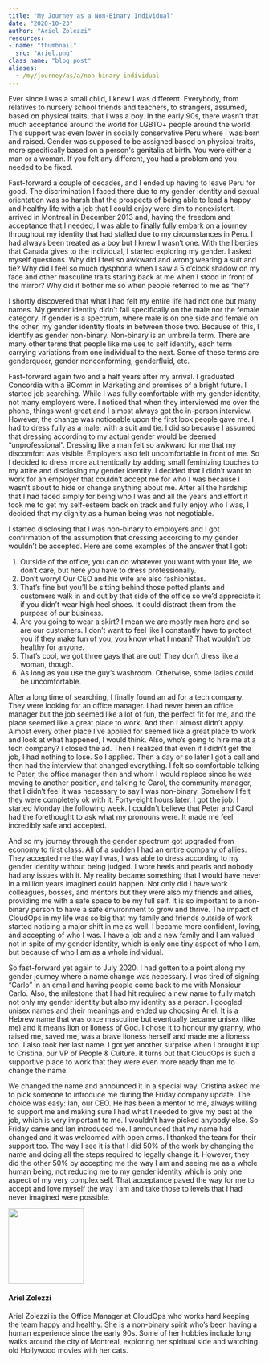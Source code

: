```yaml
---
title: "My Journey as a Non-Binary Individual"
date: "2020-10-23"
author: "Ariel Zolezzi"
resources:
- name: "thumbnail"
  src: "Ariel.png"
class_name: "blog post"
aliases:
  - /my/journey/as/a/non-binary-individual
---
```


<p>Ever since I was a small child, I knew I was different. Everybody, from relatives to nursery school friends and teachers, to strangers, assumed, based on physical traits, that I was a boy. In the early 90s, there wasn’t that much acceptance around the world for LGBTQ+ people around the world. This support was even lower in socially conservative Peru where I was born and raised. Gender was supposed to be assigned based on physical traits, more specifically based on a person's genitalia at birth. You were either a man or a woman. If you felt any different, you had a problem and you needed to be fixed.</p>

<p>Fast-forward a couple of decades, and I ended up having to leave Peru for good. The discrimination I faced there due to my gender identity and sexual orientation was so harsh that the prospects of being able to lead a happy and healthy life with a job that I could enjoy were dim to nonexistent. I arrived in Montreal in December 2013 and, having the freedom and acceptance that I needed, I was able to finally fully embark on a journey throughout my identity that had stalled due to my circumstances in Peru. I had always been treated as a boy but I knew I wasn’t one. With the liberties that Canada gives to the individual, I started exploring my gender. I asked myself questions. Why did I feel so awkward and wrong wearing a suit and tie? Why did I feel so much dysphoria when I saw a 5 o’clock shadow on my face and other masculine traits staring back at me when I stood in front of the mirror? Why did it bother me so when people referred to me as “he”?</p>

<p>I shortly discovered that what I had felt my entire life had not one but many names. My gender identity didn’t fall specifically on the male nor the female category. If gender is a spectrum, where male is on one side and female on the other, my gender identity floats in between those two. Because of this, I identify as gender non-binary. Non-binary is an umbrella term. There are many other terms that people like me use to self identify, each term carrying variations from one individual to the next. Some of these terms are genderqueer, gender nonconforming, genderfluid, etc.</p>

<p>Fast-forward again two and a half years after my arrival. I graduated Concordia with a BComm in Marketing and promises of a bright future. I started job searching. While I was fully comfortable with my gender identity, not many employers were. I noticed that when they interviewed me over the phone, things went great and I almost always got the in-person interview. However, the change was noticeable upon the first look people gave me. I had to dress fully as a male; with a suit and tie. I did so because I assumed that dressing according to my actual gender would be deemed “unprofessional”. Dressing like a man felt so awkward for me that my discomfort was visible. Employers also felt uncomfortable in front of me. So I decided to dress more authentically by adding small feminizing touches to my attire and disclosing my gender identity. I decided that I didn’t want to work for an employer that couldn’t accept me for who I was because I wasn’t about to hide or change anything about me. After all the hardship that I had faced simply for being who I was and all the years and effort it took me to get my self-esteem back on track and fully enjoy who I was, I decided that my dignity as a human being was not negotiable.</p>

<p>I started disclosing that I was non-binary to employers and I got confirmation of the assumption that dressing according to my gender wouldn’t be accepted. Here are some examples of the answer that I got:</p>

<ol>
  <li>Outside of the office, you can do whatever you want with your life, we don’t care, but here you have to dress professionally. </li>
  <li>Don’t worry! Our CEO and his wife are also fashionistas.</li>
  <li>That’s fine but you’ll be sitting behind those potted plants and customers walk in and out by that side of the office so we’d appreciate it if you didn’t wear high heel shoes. It could distract them from the purpose of our business.</li>
  <li>Are you going to wear a skirt? I mean we are mostly men here and so are our customers. I don’t want to feel like I constantly have to protect you if they make fun of you, you know what I mean? That wouldn’t be healthy for anyone.</li>
  <li>That’s cool, we got three gays that are out! They don’t dress like a woman, though.</li>
  <li>As long as you use the guy’s washroom. Otherwise, some ladies could be uncomfortable.</li>
</ol>

<p>After a long time of searching, I finally found an ad for a tech company. They were looking for an office manager. I had never been an office manager but the job seemed like a lot of fun, the perfect fit for me, and the place seemed like a great place to work. And then I almost didn’t apply. Almost every other place I’ve applied for seemed like a great place to work and look at what happened, I would think. Also, who’s going to hire me at a tech company? I closed the ad. Then I realized that even if I didn’t get the job, I had nothing to lose. So I applied. Then a day or so later I got a call and then had the interview that changed everything. I felt so comfortable talking to Peter, the office manager then and whom I would replace since he was moving to another position, and talking to Carol, the community manager, that I didn’t feel it was necessary to say I was non-binary. Somehow I felt they were completely ok with it. Forty-eight hours later, I got the job. I started Monday the following week. I couldn't believe that Peter and Carol had the forethought to ask what my pronouns were. It made me feel incredibly safe and accepted.</p>

<p>And so my journey through the gender spectrum got upgraded from economy to first class. All of a sudden I had an entire company of allies. They accepted me the way I was, I was able to dress according to my gender identity without being judged. I wore heels and pearls and nobody had any issues with it. My reality became something that I would have never in a million years imagined could happen. Not only did I have work colleagues, bosses, and mentors but they were also my friends and allies, providing me with a safe space to be my full self. It is so important to a non-binary person to have a safe environment to grow and thrive. The impact of CloudOps in my life was so big that my family and friends outside of work started noticing a major shift in me as well. I became more confident, loving, and accepting of who I was. I have a job and a new family and I am valued not in spite of my gender identity, which is only one tiny aspect of who I am, but because of who I am as a whole individual.</p>

<p>So fast-forward yet again to July 2020. I had gotten to a point along my gender journey where a name change was necessary. I was tired of signing “Carlo” in an email and having people come back to me with Monsieur Carlo. Also, the milestone that I had hit required a new name to fully match not only my gender identity but also my identity as a person. I googled unisex names and their meanings and ended up choosing Ariel. It is a Hebrew name that was once masculine but eventually became unisex (like me) and it means lion or lioness of God. I chose it to honour my granny, who raised me, saved me, was a brave lioness herself and made me a lioness too. I also took her last name. I got yet another surprise when I brought it up to Cristina, our VP of People & Culture. It turns out that CloudOps is such a supportive place to work that they were even more ready than me to change the name.</p>

<p>We changed the name and announced it in a special way. Cristina asked me to pick someone to introduce me during the Friday company update. The choice was easy: Ian, our CEO. He has been a mentor to me, always willing to support me and making sure I had what I needed to give my best at the job, which is very important to me. I wouldn’t have picked anybody else. So Friday came and Ian introduced me. I announced that my name had changed and it was welcomed with open arms. I thanked the team for their support too. The way I see it is that I did 50% of the work by changing the name and doing all the steps required to legally change it. However, they did the other 50% by accepting me the way I am and seeing me as a whole human being, not reducing me to my gender identity which is only one aspect of my very complex self. That acceptance paved the way for me to accept and love myself the way I am and take those to levels that I had never imagined were possible.</p>

<img style="width: 150px;" src="/images/blog/post/CarloDeLaFuente.jpg" alt="" class="alignleft">
<h4>Ariel Zolezzi</h4>
<p>Ariel Zolezzi is the Office Manager at CloudOps who works hard keeping the team happy and healthy. She is a non-binary spirit who’s been having a human experience since the early 90s. Some of her hobbies include long walks around the city of Montreal, exploring her spiritual side and watching old Hollywood movies with her cats.</p>